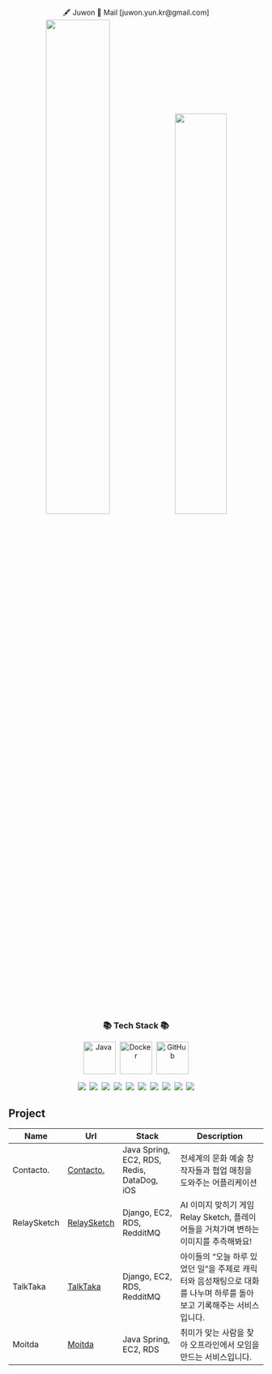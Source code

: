 <div align="center">
    🖋️ Juwon  
    📩 Mail [juwon.yun.kr@gmail.com]
</div>


<div align="center">
    <img src="https://github-readme-stats.vercel.app/api?username=yunjuwon0825&show_icons=true&theme=transparent" style="width: 50%;" />
    <img src="https://github-readme-stats.vercel.app/api/top-langs/?username=yunjuwon0825&layout=compact" style="width: 45%;" />
</div>


<div align="center">
  <h3 align="center">📚 Tech Stack 📚</h3>
  <div style="display: flex; justify-content: center; flex-wrap: wrap; gap: 8px; margin-bottom: 16px;">
    <img src="https://techstack-generator.vercel.app/java-icon.svg" alt="Java" width="64" height="64" />
    <img src="https://techstack-generator.vercel.app/docker-icon.svg" alt="Docker" width="64" height="64" />
    <img src="https://techstack-generator.vercel.app/github-icon.svg" alt="GitHub" width="64" height="64" />
  </div>

  <p align="center">
    <img src="https://img.shields.io/badge/Python-3776AB?style=flat-square&logo=python&logoColor=white" />&nbsp;
    <img src="https://img.shields.io/badge/Spring Boot-6DB33F?style=flat-square&logo=spring-boot&logoColor=white" />&nbsp;
    <img src="https://img.shields.io/badge/Redis-DC382D?style=flat-square&logo=redis&logoColor=white" />&nbsp;
    <img src="https://img.shields.io/badge/Docker-2496ED?style=flat-square&logo=docker&logoColor=white" />&nbsp;
    <img src="https://img.shields.io/badge/GitHub-181717?style=flat-square&logo=github&logoColor=white" />&nbsp;
    <img src="https://img.shields.io/badge/GitHub Actions-2088FF?style=flat-square&logo=github-actions&logoColor=white" />&nbsp;
    <img src="https://img.shields.io/badge/Amazon EC2-FF9900?style=flat-square&logo=amazon-ec2&logoColor=white" />&nbsp;
    <img src="https://img.shields.io/badge/Amazon RDS-527FFF?style=flat-square&logo=amazon-rds&logoColor=white" />&nbsp;
    <img src="https://img.shields.io/badge/Amazon S3-569A31?style=flat-square&logo=amazon-s3&logoColor=white" />&nbsp;
    <img src="https://img.shields.io/badge/Amazon Route 53-232F3E?style=flat-square&logo=amazon-route53&logoColor=white" />
  </p>
</div>

## Project
| Name       | Url                                         | Stack                          | Description                                                                 |
|------------|---------------------------------------------|--------------------------------|-----------------------------------------------------------------------------|
| Contacto.    | [Contacto.](https://github.com/wakawaka-CONTACTO) | Java Spring, EC2, RDS, Redis, DataDog, iOS         | 전세계의 문화 예술 창작자들과 협업 매칭을 도와주는 어플리케이션 |
| RelaySketch    | [RelaySketch](https://github.com/2023-Summer-Bootcamp-Team-B/RelaySketch) | Django, EC2, RDS, RedditMQ         | AI 이미지 맞히기 게임 Relay Sketch, 플레이어들을 거쳐가며 변하는 이미지를 추측해봐요! |
| TalkTaka | [TalkTaka](https://github.com/Team-TalkTaka) | Django, EC2, RDS, RedditMQ | 아이들의 “오늘 하루 있었던 일”을 주제로 캐릭터와 음성채팅으로 대화를 나누며 하루를 돌아보고 기록해주는 서비스입니다. |
| Moitda    | [Moitda](https://github.com/2024-Team-Techeer-Salon) | Java Spring, EC2, RDS         | 취미가 맞는 사람을 찾아 오프라인에서 모임을 만드는 서비스입니다.  |





